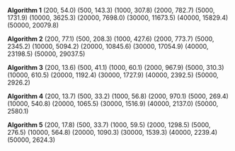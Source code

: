 **Algorithm 1**
(200, 54.0)
(500, 143.3)
(1000, 307.8)
(2000, 782.7)
(5000, 1731.9)
(10000, 3625.3)
(20000, 7698.0)
(30000, 11673.5)
(40000, 15829.4)
(50000, 20079.8)

**Algorithm 2**
(200, 77.1)
(500, 208.3)
(1000, 427.6)
(2000, 773.7)
(5000, 2345.2)
(10000, 5094.2)
(20000, 10845.6)
(30000, 17054.9)
(40000, 23198.5)
(50000, 29037.5)

**Algorithm 3**
(200, 13.6)
(500, 41.1)
(1000, 60.1)
(2000, 967.9)
(5000, 310.3)
(10000, 610.5)
(20000, 1192.4)
(30000, 1727.9)
(40000, 2392.5)
(50000, 2926.2)

**Algorithm 4**
(200, 13.7)
(500, 33.2)
(1000, 56.8)
(2000, 970.1)
(5000, 269.4)
(10000, 540.8)
(20000, 1065.5)
(30000, 1516.9)
(40000, 2137.0)
(50000, 2580.1)

**Algorithm 5**
(200, 17.8)
(500, 33.7)
(1000, 59.5)
(2000, 1298.5)
(5000, 276.5)
(10000, 564.8)
(20000, 1090.3)
(30000, 1539.3)
(40000, 2239.4)
(50000, 2624.3)